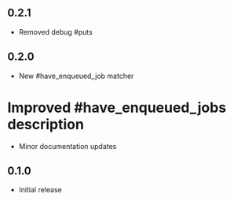 0.2.1
---
* Removed debug #puts

0.2.0
---
* New #have_enqueued_job matcher
# Improved #have_enqueued_jobs description
* Minor documentation updates

0.1.0
---
* Initial release